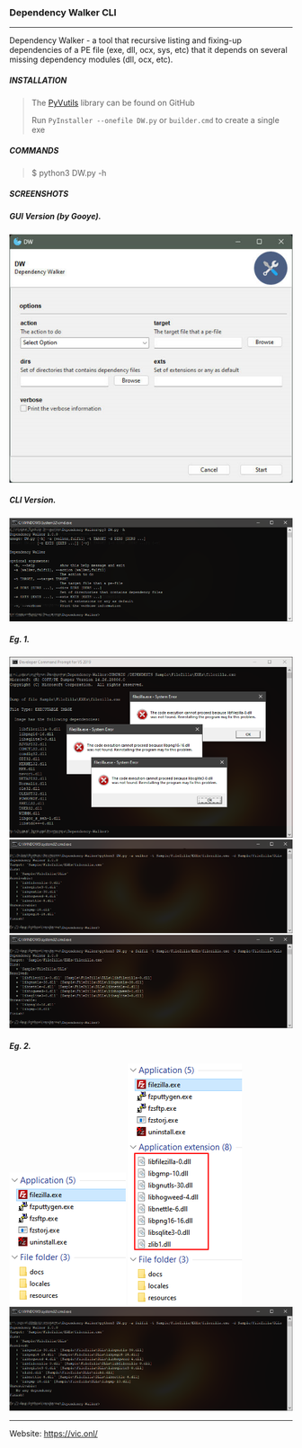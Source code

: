 ### Dependency Walker CLI ###
_ _ _

Dependency Walker - a tool that recursive listing and fixing-up dependencies of a PE file (exe, dll, ocx, sys, etc) that it depends on several missing dependency modules (dll, ocx, etc).

##### INSTALLATION #####

> The [PyVutils](https://github.com/vic4key/PyVutils) library can be found on GitHub
>
> Run `PyInstaller --onefile DW.py` or `builder.cmd` to create a single exe

##### COMMANDS #####

> $ python3 DW.py -h

##### SCREENSHOTS #####

##### GUI Version (by Gooye).
![](screenshots/GUI.PNG)

##### CLI Version.
![](screenshots/help.PNG)

##### Eg. 1.
![](screenshots/0.PNG)
![](screenshots/1.PNG)
![](screenshots/2.PNG)

##### Eg. 2.
![](screenshots/3.PNG)
![](screenshots/4.PNG)
![](screenshots/5.PNG)
_ _ _

Website: https://vic.onl/